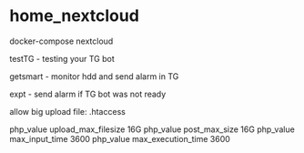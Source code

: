 # home_nextcloud
docker-compose nextcloud

testTG - testing your TG bot

getsmart - monitor hdd and send alarm in TG

expt - send alarm if TG bot was not ready

allow big upload file:
.htaccess

  php_value upload_max_filesize 16G
  php_value post_max_size 16G
  php_value max_input_time 3600
  php_value max_execution_time 3600
